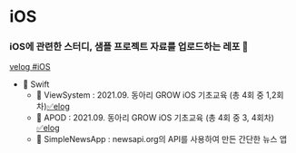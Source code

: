 # iOS
### iOS에 관련한 스터디, 샘플 프로젝트 자료를 업로드하는 레포 💾
[velog #iOS](https://velog.io/@dayo2n?tag=iOS)

- 📂 Swift
	- 📂 ViewSystem : 2021.09. 동아리 GROW iOS 기초교육 (총 4회 중 1,2회차)[✅elog](https://velog.io/@dayo2n/iOS-iOS의-기초1)
	- 📂 APOD : 2021.09. 동아리 GROW iOS 기초교육 (총 4회 중 3, 4회차) [✅elog](https://velog.io/@dayo2n/iOS-iOS의-기초2)
	- 📂 SimpleNewsApp : newsapi.org의 API를 사용하여 만든 간단한 뉴스 앱

